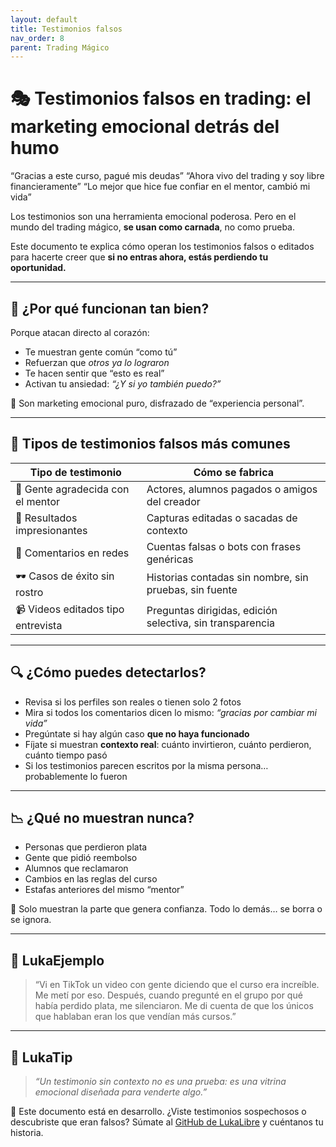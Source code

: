 ```yaml
---
layout: default
title: Testimonios falsos
nav_order: 8
parent: Trading Mágico
---
```


# 🎭 Testimonios falsos en trading: el marketing emocional detrás del humo

“Gracias a este curso, pagué mis deudas”
“Ahora vivo del trading y soy libre financieramente”
“Lo mejor que hice fue confiar en el mentor, cambió mi vida”

Los testimonios son una herramienta emocional poderosa.
Pero en el mundo del trading mágico, **se usan como carnada**, no como prueba.

Este documento te explica cómo operan los testimonios falsos o editados para hacerte creer que **si no entras ahora, estás perdiendo tu oportunidad.**

---

## 🧠 ¿Por qué funcionan tan bien?

Porque atacan directo al corazón:

- Te muestran gente común “como tú”
- Refuerzan que *otros ya lo lograron*
- Te hacen sentir que “esto es real”
- Activan tu ansiedad: *“¿Y si yo también puedo?”*

📌 Son marketing emocional puro, disfrazado de “experiencia personal”.

---

## 🚨 Tipos de testimonios falsos más comunes

| Tipo de testimonio                    | Cómo se fabrica                                           |
|--------------------------------------|-----------------------------------------------------------|
| 🎤 Gente agradecida con el mentor     | Actores, alumnos pagados o amigos del creador             |
| 💸 Resultados impresionantes          | Capturas editadas o sacadas de contexto                   |
| 💬 Comentarios en redes               | Cuentas falsas o bots con frases genéricas                |
| 🕶️ Casos de éxito sin rostro          | Historias contadas sin nombre, sin pruebas, sin fuente    |
| 📹 Videos editados tipo entrevista    | Preguntas dirigidas, edición selectiva, sin transparencia |

---

## 🔍 ¿Cómo puedes detectarlos?

- Revisa si los perfiles son reales o tienen solo 2 fotos
- Mira si todos los comentarios dicen lo mismo: *“gracias por cambiar mi vida”*
- Pregúntate si hay algún caso **que no haya funcionado**
- Fíjate si muestran **contexto real**: cuánto invirtieron, cuánto perdieron, cuánto tiempo pasó
- Si los testimonios parecen escritos por la misma persona… probablemente lo fueron

---

## 📉 ¿Qué no muestran nunca?

- Personas que perdieron plata
- Gente que pidió reembolso
- Alumnos que reclamaron
- Cambios en las reglas del curso
- Estafas anteriores del mismo “mentor”

📌 Solo muestran la parte que genera confianza. Todo lo demás… se borra o se ignora.

---

## 💬 LukaEjemplo

> “Vi en TikTok un video con gente diciendo que el curso era increíble.
> Me metí por eso. Después, cuando pregunté en el grupo por qué había perdido plata, me silenciaron.
> Me di cuenta de que los únicos que hablaban eran los que vendían más cursos.”

---

## 🧠 LukaTip

> *“Un testimonio sin contexto no es una prueba: es una vitrina emocional diseñada para venderte algo.”*

📌 Este documento está en desarrollo.
¿Viste testimonios sospechosos o descubriste que eran falsos? Súmate al [GitHub de LukaLibre](https://github.com/raestrada/lukalibre) y cuéntanos tu historia.
